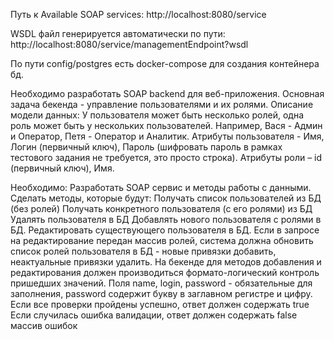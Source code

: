 
Путь к Available SOAP services:
http://localhost:8080/service

WSDL файл генерируется автоматически по пути:
http://localhost:8080/service/managementEndpoint?wsdl

По пути сonfig/postgres есть docker-compose для создания контейнера бд.

Необходимо разработать SOAP backend для веб-приложения. Основная задача бекенда - управление пользователями и их ролями. Описание модели данных:
У пользователя может быть несколько ролей, одна роль может быть у нескольких пользователей. Например, Вася - Админ и Оператор, Петя - Оператор и Аналитик.
Атрибуты пользователя - Имя, Логин (первичный ключ), Пароль (шифровать пароль в рамках тестового задания не требуется, это просто строка).
Атрибуты роли – id (первичный ключ), Имя.

Необходимо:
Разработать SOAP сервис и методы работы с данными. Сделать методы, которые будут:
Получать список пользователей из БД (без ролей)
Получать конкретного пользователя (с его ролями) из БД
Удалять пользователя в БД
Добавлять нового пользователя с ролями в БД.
Редактировать существующего пользователя в БД. Если в запросе на редактирование передан массив ролей, система должна обновить список ролей пользователя в БД - новые привязки добавить, неактуальные привязки удалить.
На бекенде для методов добавления и редактирования должен производиться формато-логический контроль пришедших значений. Поля name, login, password - обязательные для заполнения, password содержит букву в заглавном регистре и цифру.
Если все проверки пройдены успешно, ответ должен содержать
<success>true</success>
Если случилась ошибка валидации, ответ должен содержать
<success>false</success>
<errors>массив ошибок</errors>
